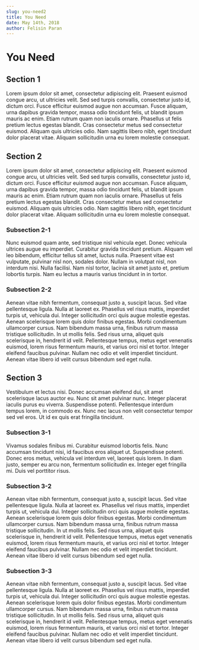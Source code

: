 ```yaml
---
slug: you-need2
title: You Need
date: May 14th, 2018
author: Felisin Paran
---
```

# You Need

## Section 1
Lorem ipsum dolor sit amet, consectetur adipiscing elit. Praesent euismod congue arcu, ut ultricies velit. Sed sed turpis convallis, consectetur justo id, dictum orci. Fusce efficitur euismod augue non accumsan. Fusce aliquam, urna dapibus gravida tempor, massa odio tincidunt felis, ut blandit ipsum mauris ac enim. Etiam rutrum quam non iaculis ornare. Phasellus ut felis pretium lectus egestas blandit. Cras consectetur metus sed consectetur euismod. Aliquam quis ultricies odio. Nam sagittis libero nibh, eget tincidunt dolor placerat vitae. Aliquam sollicitudin urna eu lorem molestie consequat.

## Section 2
Lorem ipsum dolor sit amet, consectetur adipiscing elit. Praesent euismod congue arcu, ut ultricies velit. Sed sed turpis convallis, consectetur justo id, dictum orci. Fusce efficitur euismod augue non accumsan. Fusce aliquam, urna dapibus gravida tempor, massa odio tincidunt felis, ut blandit ipsum mauris ac enim. Etiam rutrum quam non iaculis ornare. Phasellus ut felis pretium lectus egestas blandit. Cras consectetur metus sed consectetur euismod. Aliquam quis ultricies odio. Nam sagittis libero nibh, eget tincidunt dolor placerat vitae. Aliquam sollicitudin urna eu lorem molestie consequat.

### Subsection 2-1
Nunc euismod quam ante, sed tristique nisl vehicula eget. Donec vehicula ultrices augue eu imperdiet. Curabitur gravida tincidunt pretium. Aliquam vel leo bibendum, efficitur tellus sit amet, luctus nulla. Praesent vitae est vulputate, pulvinar nisl non, sodales dolor. Nullam in volutpat nisl, non interdum nisi. Nulla facilisi. Nam nisl tortor, lacinia sit amet justo et, pretium lobortis turpis. Nam eu lectus a mauris varius tincidunt in in tortor.

### Subsection 2-2
Aenean vitae nibh fermentum, consequat justo a, suscipit lacus. Sed vitae pellentesque ligula. Nulla at laoreet ex. Phasellus vel risus mattis, imperdiet turpis ut, vehicula dui. Integer sollicitudin orci quis augue molestie egestas. Aenean scelerisque lorem quis dolor finibus egestas. Morbi condimentum ullamcorper cursus. Nam bibendum massa urna, finibus rutrum massa tristique sollicitudin. In ut mollis felis. Sed risus urna, aliquet quis scelerisque in, hendrerit id velit. Pellentesque tempus, metus eget venenatis euismod, lorem risus fermentum mauris, et varius orci nisl et tortor. Integer eleifend faucibus pulvinar. Nullam nec odio et velit imperdiet tincidunt. Aenean vitae libero id velit cursus bibendum sed eget nulla.

## Section 3
Vestibulum et lectus nisi. Donec accumsan eleifend dui, sit amet scelerisque lacus auctor eu. Nunc sit amet pulvinar nunc. Integer placerat iaculis purus eu viverra. Suspendisse potenti. Pellentesque interdum tempus lorem, in commodo ex. Nunc nec lacus non velit consectetur tempor sed vel eros. Ut id ex quis erat fringilla tincidunt.

### Subsection 3-1
Vivamus sodales finibus mi. Curabitur euismod lobortis felis. Nunc accumsan tincidunt nisi, id faucibus eros aliquet ut. Suspendisse potenti. Donec eros metus, vehicula vel interdum vel, laoreet quis lorem. In diam justo, semper eu arcu non, fermentum sollicitudin ex. Integer eget fringilla mi. Duis vel porttitor risus.

### Subsection 3-2
Aenean vitae nibh fermentum, consequat justo a, suscipit lacus. Sed vitae pellentesque ligula. Nulla at laoreet ex. Phasellus vel risus mattis, imperdiet turpis ut, vehicula dui. Integer sollicitudin orci quis augue molestie egestas. Aenean scelerisque lorem quis dolor finibus egestas. Morbi condimentum ullamcorper cursus. Nam bibendum massa urna, finibus rutrum massa tristique sollicitudin. In ut mollis felis. Sed risus urna, aliquet quis scelerisque in, hendrerit id velit. Pellentesque tempus, metus eget venenatis euismod, lorem risus fermentum mauris, et varius orci nisl et tortor. Integer eleifend faucibus pulvinar. Nullam nec odio et velit imperdiet tincidunt. Aenean vitae libero id velit cursus bibendum sed eget nulla.

### Subsection 3-3
Aenean vitae nibh fermentum, consequat justo a, suscipit lacus. Sed vitae pellentesque ligula. Nulla at laoreet ex. Phasellus vel risus mattis, imperdiet turpis ut, vehicula dui. Integer sollicitudin orci quis augue molestie egestas. Aenean scelerisque lorem quis dolor finibus egestas. Morbi condimentum ullamcorper cursus. Nam bibendum massa urna, finibus rutrum massa tristique sollicitudin. In ut mollis felis. Sed risus urna, aliquet quis scelerisque in, hendrerit id velit. Pellentesque tempus, metus eget venenatis euismod, lorem risus fermentum mauris, et varius orci nisl et tortor. Integer eleifend faucibus pulvinar. Nullam nec odio et velit imperdiet tincidunt. Aenean vitae libero id velit cursus bibendum sed eget nulla.
